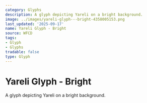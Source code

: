 ```yaml
---
category: Glyphs
description: A glyph depicting Yareli on a bright background.
image: ../images/yareli-glyph---bright-4358005153.png
last_updated: '2025-09-17'
name: Yareli Glyph - Bright
source: WFCD
tags:
- Glyph
- Glyphs
tradable: false
type: Glyph
---
```


# Yareli Glyph - Bright

A glyph depicting Yareli on a bright background.

